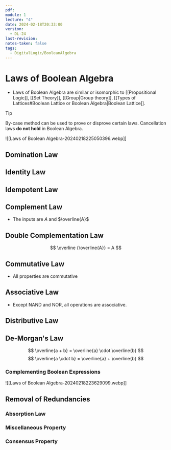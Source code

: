 ```yaml
---
pdf: 
module: 1
lecture: "4"
date: 2024-02-18T20:33:00
version:
  - DL-24
last-revision: 
notes-taken: false
tags:
  - DigitalLogic/BooleanAlgebra
---
```

# Laws of Boolean Algebra
- Laws of Boolean Algebra are similar or isomorphic to [[Propositional Logic]], [[Set Theory]], [[Group|Group theory]], [[Types of Lattices#Boolean Lattice or Boolean Algebra|Boolean Lattice]].
> [!tip] 
> By-case method can be used to prove or disprove certain laws.
> Cancellation laws **do not hold** in Boolean Algebra.

![[Laws of Boolean Algebra-20240218225050396.webp]]

## Domination Law

## Identity Law

## Idempotent Law

## Complement Law
- The inputs are $A$ and $\overline{A}$

## Double Complementation Law
$$
\overline {\overline{A}} = A
$$
## Commutative Law
- All properties are commutative

## Associative Law
- Except NAND and NOR, all operations are associative.


## Distributive Law

## De-Morgan's Law
$$
\overline{a + b} = \overline{a} \cdot \overline{b}
$$
$$
\overline{a \cdot b} = \overline{a} + \overline{b}
$$
### Complementing Boolean Expressions

![[Laws of Boolean Algebra-20240218223629099.webp]]

## Removal of Redundancies
### Absorption Law

### Miscellaneous Property

### Consensus Property

